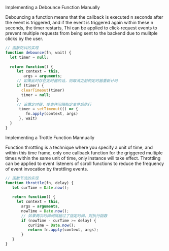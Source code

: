 Implementing a Debounce Function Manually

Debouncing a function means that the callback is executed n seconds after the event is triggered, and if the event is triggered again within these n seconds, the timer restarts, Thi can be applied to click-request events to prevent multiple requests from being sent to the backend due to mulitple clicks by the user.

```js
// 函数防抖的实现
function debounce(fn, wait) {
  let timer = null;
   
  return function() {
     let context = this,
        args = arguments;
     // 如果此时存在定时器的话，则取消之前的定时器重新计时
     if (timer) {
       clearTimeout(timer)
       timer = null;
     }
     // 设置定时器，使事件间隔指定事件后执行
      timer = setTimeout(() => {
         fn.apply(context, args)
      }, wait)
  }
}
```

Implementing a Trottle Function Mannually

Function throttling is a technique where you specify a unit of time, and within this time frame, only one callback function for the griggered multiple times within the same unit of time, only instance will take effect. Throttling can be applied to event listeners of scroll functions to reduce the frequency of event invocation by throttling events.

```js
// 函数节流的实现
function throttle(fn, delay) {
   let curTime = Date.now();
  
   return function() {
     let context = this,
       args = arguments,
       nowTime = Date.now();
       // 如果两次时间间隔超过了指定时间，则执行函数
       if (nowTime - curTime >= delay) {
          curTime = Date.now();
          return fn.apply(context, args);
       }
   }
}
```
